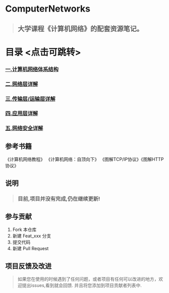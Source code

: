 # ComputerNetworks

>## 大学课程《计算机网络》的配套资源笔记。

# 目录 <点击可跳转>

 ### <a href="md/计算机网络体系结构.md">一.计算机网络体系结构</a>

 ### <a href="md/网络层详解.md">二.网络层详解</a>

 ### <a href="md/传输层&运输层详解.md">三.传输层/运输层详解</a>

 ### <a href="md/应用层详解.md">四.应用层详解</a>

 ### <a href="md/网络安全.md">五.网络安全详解</a>


## 参考书籍

《计算机网络教程》 《计算机网络：自顶向下》 《图解TCP/IP协议》《图解HTTP协议》

## 说明

>### 目前,项目并没有完成,仍在继续更新!

## 参与贡献
1. Fork 本仓库
2. 新建 Feat_xxx 分支
3. 提交代码
4. 新建 Pull Request

## 项目反馈及改进

> 如果您在使用的时候遇到了任何问题，或者项目有任何可以改进的地方，欢迎提出issues,看到就会回馈.
> 并且将您添加到项目贡献者列表中.